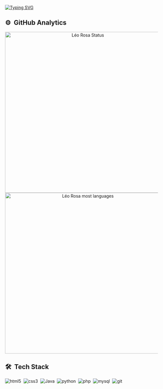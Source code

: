 
[![Typing SVG](https://readme-typing-svg.herokuapp.com?color=63abe0&lines=young+programmer+,+welcome)](https://git.io/typing-svg)



## ⚙️ &nbsp;GitHub Analytics
<p align="center">
 
<img width="530em" src="https://github-readme-stats.vercel.app/api?username=leorosa123&show_icons=true&theme=tokyonight" alt="Léo Rosa Status"/>
 <br>
<img width="530em" src="https://github-readme-stats.vercel.app/api/top-langs/?username=leorosa123&layout=compact&theme=tokyonight" alt="Léo Rosa most languages"/>
</p>


## 🛠 &nbsp;Tech Stack

![html5](https://img.shields.io/badge/-html5-05122A?style=flat&logo=html5)&nbsp;
![css3](https://img.shields.io/badge/-css3-05122A?style=flat&logo=css3)&nbsp;
![Java](https://img.shields.io/badge/-Java-05122A?style=flat&logo=java)&nbsp;
![python](https://img.shields.io/badge/-python-05122A?style=flat&logo=python)&nbsp;
![php](https://img.shields.io/badge/-php-05122A?style=flat&logo=php)&nbsp;
![mysql](https://img.shields.io/badge/-mysql-05122A?style=flat&logo=mysql)&nbsp;
![git](https://img.shields.io/badge/-git-05122A?style=flat&logo=git)&nbsp;
<br><br>







